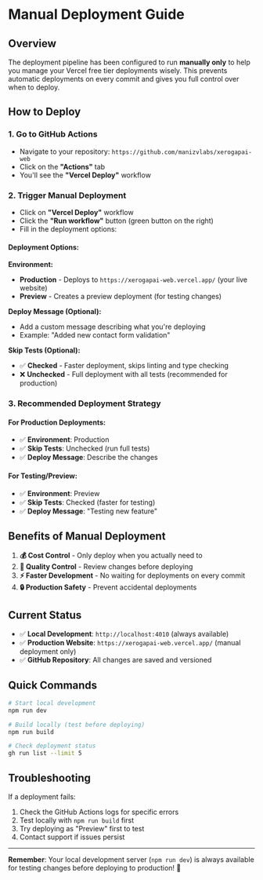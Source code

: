 # Manual Deployment Guide

## Overview

The deployment pipeline has been configured to run **manually only** to help you manage your Vercel free tier deployments wisely. This prevents automatic deployments on every commit and gives you full control over when to deploy.

## How to Deploy

### 1. Go to GitHub Actions
- Navigate to your repository: `https://github.com/manizvlabs/xerogapai-web`
- Click on the **"Actions"** tab
- You'll see the **"Vercel Deploy"** workflow

### 2. Trigger Manual Deployment
- Click on **"Vercel Deploy"** workflow
- Click the **"Run workflow"** button (green button on the right)
- Fill in the deployment options:

#### Deployment Options:

**Environment:**
- **Production** - Deploys to `https://xerogapai-web.vercel.app/` (your live website)
- **Preview** - Creates a preview deployment (for testing changes)

**Deploy Message (Optional):**
- Add a custom message describing what you're deploying
- Example: "Added new contact form validation"

**Skip Tests (Optional):**
- ✅ **Checked** - Faster deployment, skips linting and type checking
- ❌ **Unchecked** - Full deployment with all tests (recommended for production)

### 3. Recommended Deployment Strategy

#### For Production Deployments:
- ✅ **Environment**: Production
- ✅ **Skip Tests**: Unchecked (run full tests)
- ✅ **Deploy Message**: Describe the changes

#### For Testing/Preview:
- ✅ **Environment**: Preview
- ✅ **Skip Tests**: Checked (faster for testing)
- ✅ **Deploy Message**: "Testing new feature"

## Benefits of Manual Deployment

1. **💰 Cost Control** - Only deploy when you actually need to
2. **🎯 Quality Control** - Review changes before deploying
3. **⚡ Faster Development** - No waiting for deployments on every commit
4. **🔒 Production Safety** - Prevent accidental deployments

## Current Status

- ✅ **Local Development**: `http://localhost:4010` (always available)
- ✅ **Production Website**: `https://xerogapai-web.vercel.app/` (manual deployment only)
- ✅ **GitHub Repository**: All changes are saved and versioned

## Quick Commands

```bash
# Start local development
npm run dev

# Build locally (test before deploying)
npm run build

# Check deployment status
gh run list --limit 5
```

## Troubleshooting

If a deployment fails:
1. Check the GitHub Actions logs for specific errors
2. Test locally with `npm run build` first
3. Try deploying as "Preview" first to test
4. Contact support if issues persist

---

**Remember**: Your local development server (`npm run dev`) is always available for testing changes before deploying to production! 🚀

